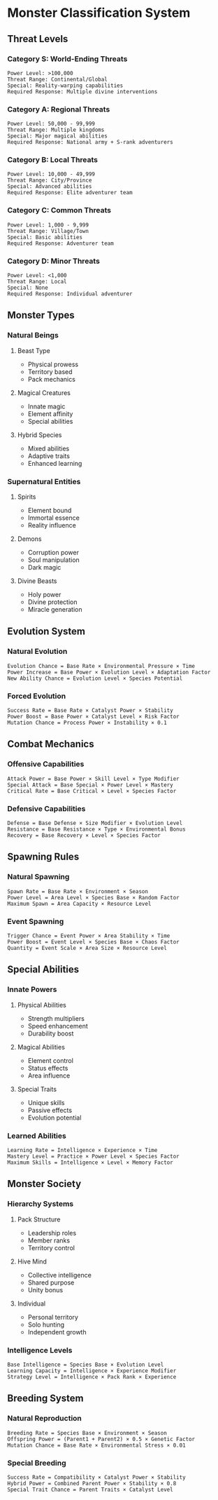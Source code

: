 # Monster Classification System

## Threat Levels
### Category S: World-Ending Threats
```
Power Level: >100,000
Threat Range: Continental/Global
Special: Reality-warping capabilities
Required Response: Multiple divine interventions
```

### Category A: Regional Threats
```
Power Level: 50,000 - 99,999
Threat Range: Multiple kingdoms
Special: Major magical abilities
Required Response: National army + S-rank adventurers
```

### Category B: Local Threats
```
Power Level: 10,000 - 49,999
Threat Range: City/Province
Special: Advanced abilities
Required Response: Elite adventurer team
```

### Category C: Common Threats
```
Power Level: 1,000 - 9,999
Threat Range: Village/Town
Special: Basic abilities
Required Response: Adventurer team
```

### Category D: Minor Threats
```
Power Level: <1,000
Threat Range: Local
Special: None
Required Response: Individual adventurer
```

## Monster Types
### Natural Beings
1. Beast Type
   - Physical prowess
   - Territory based
   - Pack mechanics

2. Magical Creatures
   - Innate magic
   - Element affinity
   - Special abilities

3. Hybrid Species
   - Mixed abilities
   - Adaptive traits
   - Enhanced learning

### Supernatural Entities
1. Spirits
   - Element bound
   - Immortal essence
   - Reality influence

2. Demons
   - Corruption power
   - Soul manipulation
   - Dark magic

3. Divine Beasts
   - Holy power
   - Divine protection
   - Miracle generation

## Evolution System
### Natural Evolution
```
Evolution Chance = Base Rate × Environmental Pressure × Time
Power Increase = Base Power × Evolution Level × Adaptation Factor
New Ability Chance = Evolution Level × Species Potential
```

### Forced Evolution
```
Success Rate = Base Rate × Catalyst Power × Stability
Power Boost = Base Power × Catalyst Level × Risk Factor
Mutation Chance = Process Power × Instability × 0.1
```

## Combat Mechanics
### Offensive Capabilities
```
Attack Power = Base Power × Skill Level × Type Modifier
Special Attack = Base Special × Power Level × Mastery
Critical Rate = Base Critical × Level × Species Factor
```

### Defensive Capabilities
```
Defense = Base Defense × Size Modifier × Evolution Level
Resistance = Base Resistance × Type × Environmental Bonus
Recovery = Base Recovery × Level × Species Factor
```

## Spawning Rules
### Natural Spawning
```
Spawn Rate = Base Rate × Environment × Season
Power Level = Area Level × Species Base × Random Factor
Maximum Spawn = Area Capacity × Resource Level
```

### Event Spawning
```
Trigger Chance = Event Power × Area Stability × Time
Power Boost = Event Level × Species Base × Chaos Factor
Quantity = Event Scale × Area Size × Resource Level
```

## Special Abilities
### Innate Powers
1. Physical Abilities
   - Strength multipliers
   - Speed enhancement
   - Durability boost

2. Magical Abilities
   - Element control
   - Status effects
   - Area influence

3. Special Traits
   - Unique skills
   - Passive effects
   - Evolution potential

### Learned Abilities
```
Learning Rate = Intelligence × Experience × Time
Mastery Level = Practice × Power Level × Species Factor
Maximum Skills = Intelligence × Level × Memory Factor
```

## Monster Society
### Hierarchy Systems
1. Pack Structure
   - Leadership roles
   - Member ranks
   - Territory control

2. Hive Mind
   - Collective intelligence
   - Shared purpose
   - Unity bonus

3. Individual
   - Personal territory
   - Solo hunting
   - Independent growth

### Intelligence Levels
```
Base Intelligence = Species Base × Evolution Level
Learning Capacity = Intelligence × Experience Modifier
Strategy Level = Intelligence × Pack Rank × Experience
```

## Breeding System
### Natural Reproduction
```
Breeding Rate = Species Base × Environment × Season
Offspring Power = (Parent1 + Parent2) × 0.5 × Genetic Factor
Mutation Chance = Base Rate × Environmental Stress × 0.01
```

### Special Breeding
```
Success Rate = Compatibility × Catalyst Power × Stability
Hybrid Power = Combined Parent Power × Stability × 0.8
Special Trait Chance = Parent Traits × Catalyst Level
```

